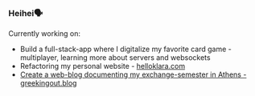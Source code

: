 ### Heihei🗣

Currently working on:
- Build a full-stack-app where I digitalize my favorite card game - multiplayer, learning more about servers and websockets
- Refactoring my personal website -  <a href="https://www.helloklara.com">helloklara.com
- Create a web-blog documenting my exchange-semester in Athens -  <a href="https://greekingout.blog">greekingout.blog

